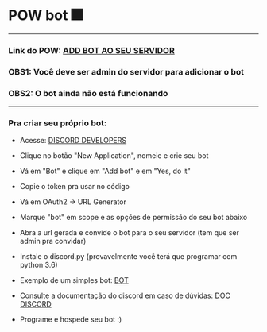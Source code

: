 # POW bot :fireworks:

 - - - -

 ### Link do POW: [ADD BOT AO SEU SERVIDOR](https://discord.com/api/oauth2/authorize?client_id=952632808952725574&permissions=2048&scope=bot "ADD BOT AO SEU SERVIDOR")
 ### OBS1: Você deve ser admin do servidor para adicionar o bot
 ### OBS2: O bot ainda não está funcionando

 - - - -

 ### Pra criar seu próprio bot:

* Acesse: [DISCORD DEVELOPERS](https://discord.com/developers/applications "DISCORD DEVELOPERS")

* Clique no botão "New Application", nomeie e crie seu bot

* Vá em "Bot" e clique em "Add bot" e em "Yes, do it"

* Copie o token pra usar no código

* Vá em OAuth2 -> URL Generator

* Marque "bot" em scope e as opções de permissão do seu bot abaixo

* Abra a url gerada e convide o bot para o seu servidor (tem que ser admin pra convidar)

* Instale o discord.py (provavelmente você terá que programar com python 3.6)

* Exemplo de um simples bot: [BOT](https://discordpy.readthedocs.io/en/latest/quickstart.html#a-minimal-bot "BOT")

* Consulte a documentação do discord em caso de dúvidas: [DOC DISCORD](https://discordpy.readthedocs.io/en/stable/ "DOC DISCORD")

* Programe e hospede seu bot :)